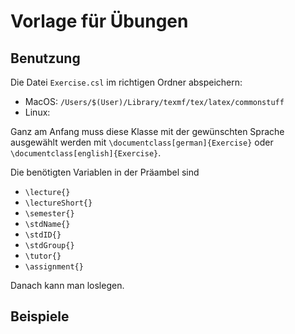 # Vorlage für Übungen

## Benutzung
Die Datei `Exercise.csl` im richtigen Ordner abspeichern:

- MacOS: `/Users/$(User)/Library/texmf/tex/latex/commonstuff` 
- Linux:

Ganz am Anfang muss diese Klasse mit der gewünschten Sprache ausgewählt werden mit 
`\documentclass[german]{Exercise}` oder `\documentclass[english]{Exercise}`.

Die benötigten Variablen in der Präambel sind

- `\lecture{}`
- `\lectureShort{}`
- `\semester{}`
- `\stdName{}`
- `\stdID{}`
- `\stdGroup{}`
- `\tutor{}`
- `\assignment{}`

Danach kann man loslegen.

## Beispiele